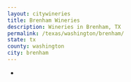 ```yaml
---
layout: citywineries
title: Brenham Wineries
description: Wineries in Brenham, TX
permalink: /texas/washington/brenham/
state: tx
county: washington
city: brenham
---
```

-
